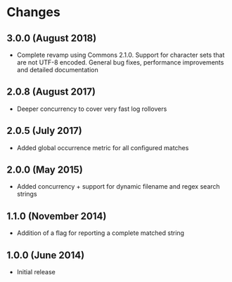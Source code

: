 Changes
=======

## 3.0.0 (August 2018)
* Complete revamp using Commons 2.1.0. Support for character sets that are not UTF-8 encoded. General bug fixes, performance improvements and detailed documentation

## 2.0.8 (August 2017)
* Deeper concurrency to cover very fast log rollovers

## 2.0.5 (July 2017)
* Added global occurrence metric for all configured matches 

## 2.0.0 (May 2015) 
* Added concurrency + support for dynamic filename and regex search strings

## 1.1.0 (November 2014) 
* Addition of a flag for reporting a complete matched string

## 1.0.0 (June 2014)
* Initial release

